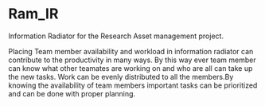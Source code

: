 # Ram_IR

Information Radiator for the Research Asset management project.

Placing Team member availability and workload in information radiator can contribute to the productivity in many ways. By this way ever team member can know what other teamates are working on and who are all can take up the new tasks. Work can be evenly distributed to all the members.By knowing the availability of team members important tasks can be prioritized and can be done with proper planning.